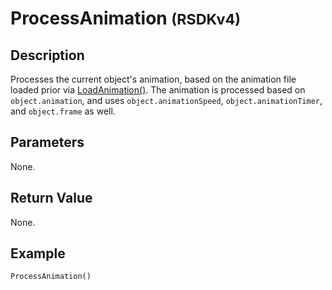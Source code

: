 # ProcessAnimation <small>(RSDKv4)</small>

## Description
Processes the current object's animation, based on the animation file loaded prior via [LoadAnimation()](LoadAnimation.md). The animation is processed based on `object.animation`, and uses `object.animationSpeed`, `object.animationTimer`, and `object.frame` as well.

## Parameters
None.

## Return Value
None.

## Example
```
ProcessAnimation()
```
